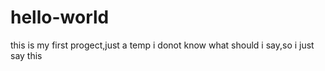# hello-world
this is my first progect,just a temp
i donot know what should i say,so i just say this 
